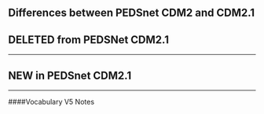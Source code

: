 ## Differences between PEDSnet CDM2 and CDM2.1

## DELETED from PEDSNet CDM2.1

***
## NEW in PEDSnet CDM2.1


***
####Vocabulary V5 Notes
